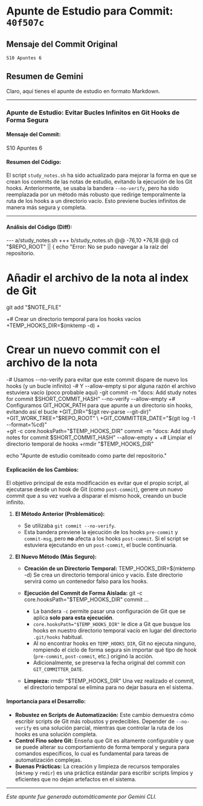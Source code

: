 # Apunte de Estudio para Commit: `40f507c`

## Mensaje del Commit Original
```
S10 Apuntes 6
```

## Resumen de Gemini
Claro, aquí tienes el apunte de estudio en formato Markdown.

---

### **Apunte de Estudio: Evitar Bucles Infinitos en Git Hooks de Forma Segura**

#### **Mensaje del Commit:**
S10 Apuntes 6

#### **Resumen del Código:**
El script `study_notes.sh` ha sido actualizado para mejorar la forma en que se crean los commits de las notas de estudio, evitando la ejecución de los Git hooks. Anteriormente, se usaba la bandera `--no-verify`, pero ha sido reemplazada por un método más robusto que redirige temporalmente la ruta de los hooks a un directorio vacío. Esto previene bucles infinitos de manera más segura y completa.

---

#### **Análisis del Código (Diff):**

--- a/study_notes.sh
+++ b/study_notes.sh
@@ -76,10 +76,18 @@ cd "$REPO_ROOT" || { echo "Error: No se pudo navegar a la raíz del repositorio.
 # Añadir el archivo de la nota al index de Git
 git add "$NOTE_FILE"
 
+# Crear un directorio temporal para los hooks vacíos
+TEMP_HOOKS_DIR=$(mktemp -d)
+
 # Crear un nuevo commit con el archivo de la nota
-# Usamos --no-verify para evitar que este commit dispare de nuevo los hooks (y un bucle infinito)
-# Y --allow-empty si por alguna razón el archivo estuviera vacío (poco probable aquí)
-git commit -m "docs: Add study notes for commit $SHORT_COMMIT_HASH" --no-verify --allow-empty
+# Configuramos GIT_HOOK_PATH para que apunte a un directorio sin hooks, evitando así el bucle
+GIT_DIR="$(git rev-parse --git-dir)" \
+GIT_WORK_TREE="$REPO_ROOT" \
+GIT_COMMITTER_DATE="$(git log -1 --format=%cd)" \
+git -c core.hooksPath="$TEMP_HOOKS_DIR" commit -m "docs: Add study notes for commit $SHORT_COMMIT_HASH" --allow-empty
+
+# Limpiar el directorio temporal de hooks
+rmdir "$TEMP_HOOKS_DIR"
 
 echo "Apunte de estudio comiteado como parte del repositorio."


#### **Explicación de los Cambios:**

El objetivo principal de esta modificación es evitar que el propio script, al ejecutarse desde un hook de Git (como `post-commit`), genere un nuevo commit que a su vez vuelva a disparar el mismo hook, creando un bucle infinito.

1.  **El Método Anterior (Problemático):**
    *   Se utilizaba `git commit --no-verify`.
    *   Esta bandera previene la ejecución de los hooks `pre-commit` y `commit-msg`, pero **no** afecta a los hooks `post-commit`. Si el script se estuviera ejecutando en un `post-commit`, el bucle continuaría.

2.  **El Nuevo Método (Más Seguro):**
    *   **Creación de un Directorio Temporal:**
        TEMP_HOOKS_DIR=$(mktemp -d)
        Se crea un directorio temporal único y vacío. Este directorio servirá como un contenedor falso para los hooks.

    *   **Ejecución del Commit de Forma Aislada:**
        git -c core.hooksPath="$TEMP_HOOKS_DIR" commit ...
        *   La bandera `-c` permite pasar una configuración de Git que se aplica **solo para esta ejecución**.
        *   `core.hooksPath="$TEMP_HOOKS_DIR"` le dice a Git que busque los hooks en nuestro directorio temporal vacío en lugar del directorio `.git/hooks` habitual.
        *   Al no encontrar hooks en `TEMP_HOOKS_DIR`, Git no ejecuta ninguno, rompiendo el ciclo de forma segura sin importar qué tipo de hook (`pre-commit`, `post-commit`, etc.) originó la acción.
        *   Adicionalmente, se preserva la fecha original del commit con `GIT_COMMITTER_DATE`.

    *   **Limpieza:**
        rmdir "$TEMP_HOOKS_DIR"
        Una vez realizado el commit, el directorio temporal se elimina para no dejar basura en el sistema.

#### **Importancia para el Desarrollo:**

*   **Robustez en Scripts de Automatización:** Este cambio demuestra cómo escribir scripts de Git más robustos y predecibles. Depender de `--no-verify` es una solución parcial, mientras que controlar la ruta de los hooks es una solución completa.
*   **Control Fino sobre Git:** Enseña que Git es altamente configurable y que se puede alterar su comportamiento de forma temporal y segura para comandos específicos, lo cual es fundamental para tareas de automatización complejas.
*   **Buenas Prácticas:** La creación y limpieza de recursos temporales (`mktemp` y `rmdir`) es una práctica estándar para escribir scripts limpios y eficientes que no dejan artefactos en el sistema.

---
*Este apunte fue generado automáticamente por Gemini CLI.*
